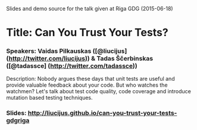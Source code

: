 Slides and demo source for the talk given at Riga GDG (2015-06-18)

# Title: Can You Trust Your Tests?
### Speakers: Vaidas Pilkauskas ([@liucijus] (http://twitter.com/liucijus)) & Tadas Ščerbinskas ([@tadassce] (http://twitter.com/tadassce))
Description: Nobody argues these days that unit tests are useful and provide valuable feedback about your code. But who watches the watchmen? Let's talk about test code quality, code coverage and introduce mutation based testing techniques.

### Slides: http://liucijus.github.io/can-you-trust-your-tests-gdgriga

